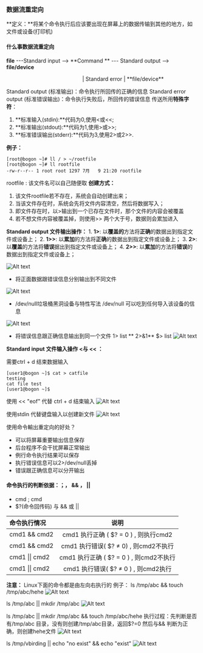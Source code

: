 ### 数据流重定向
**定义：**将某个命令执行后应该要出现在屏幕上的数据传输到其他的地方，如文件或设备(打印机)
#### 什么事数据流重定向
 **file**   ---Standard input -->   **Command **  --- Standard output --> **file/device**
 <p style="margin-left: 200px">|
Standard error
|
**file/device**										     
</p>

Standard output (标准输出)：命令执行所回传的正确的信息
Standard error output (标准错误输出)：命令执行失败后，所回传的错误信息 
传送所用**特殊字符**：
1.	**标准输入(stdin):**代码为0,使用<或<<;
2.	**标准输出(stdout):**代码为1,使用>或>>;
3. **标准错误输出(stderr):**代码为3,使用2>或2>>.

**例子：**
```
[root@bogon ~]# ll / > ~/rootfile
[root@bogon ~]# ll rootfile 
-rw-r--r-- 1 root root 1297 7月   9 21:20 rootfile
```
rootfile : 该文件名可以自己随便取
**创建方式：**
1.	该文件rootfile若不存在，系统会自动创建出来；
2.	当该文件存在时，系统会先将文件内容清空，然后将数据写入；
3.	即文件存在时，以>输出到一个已存在文件时，那个文件的内容会被覆盖
4.	若不想文件内容被覆盖掉，则使用>> 两个大于号，数据则会累加进入


**Standard output 文件输出操作：**
	1.	**1>**:  以**覆盖的**方法将**正确**的数据出到指定文件或设备上；
	2.	**1>>**: 以**累加**的方法将**正确**的数据出到指定文件或设备上；
	3.	**2>**:  以**覆盖**的方法将**错误**据出到指定文件或设备上；
	4.	**2>>**:  以**累加**的方法将**错误**的数据出到指定文件或设备上；

![Alt text](./1531144622928.png)


*	将正面数据跟错误信息分别输出到不同文件
	
![Alt text](./1531144733318.png)

* /dev/null垃圾桶黑洞设备与特性写法
 /dev/null 可以吃到任何导入该设备的信息
 
![Alt text](./1531144913220.png)

* 将错误信息跟正确信息输出到同一个文件
1> list   ** 2>&1**
$> list
![Alt text](./1531146509099.png)

**Standard input 文件输入操作 <与 << ：**

需要ctrl + d 结束数据输入
```
[user1@bogon ~]$ cat > catfile
testing
cat file test 
[user1@bogon ~]$ 
```
使用 << "eof" 代替 ctrl + d 结束输入
![Alt text](./1531147579094.png)

使用stdin 代替键盘输入以创建新文件
![Alt text](./1531147357899.png)


使用命令輸出重定向的好处？
*	可以将屏幕重要输出信息保存
*	后台程序不会干扰屏幕正常输出
*	例行命令执行结果可以保存
*	执行错误信息可以2>/dev/null丢掉
*	错误跟正确信息可以分开输出

#### 命令执行的判断依据：；， && ， ||
*	cmd ; cmd
*	$?(命令回传码) 与 && 或 ||

|     命令执行情况    | 说明 |
| :-----------------| :----------------------: |
|  cmd1 && cmd2	  	| cmd1 执行正确 ( $? = 0 ) , 则执行cmd2 |
|  cmd1 && cmd2     | cmd1 执行错误( $? ≠ 0)  , 则cmd2不执行 |
|  cmd1 \|\|  cmd2  | cmd1 执行正确 ( $? = 0 ) , 则cmd2不执行 |
|  cmd1 \|\|  cmd2  | cmd1 执行错误( $?  ≠  0 ) , 则cmd2执行 |

**注意：** Linux下面的命令都是由左向右执行的
例子：
ls /tmp/abc && touch /tmp/abc/hehe
![Alt text](./1531227991010.png)

ls /tmp/abc || mkdir  /tmp/abc
![Alt text](./1531228101341.png)

ls /tmp/abc || mkdir /tmp/abc && touch /tmp/abc/hehe
执行过程：先判断是否有/tmp/abc 目录，没有则创建/tmp/abc目录，返回$?=0 然后与&& 判断为正确，则创建hehe文件 
![Alt text](./1531228167584.png)

ls /tmp/vbirding || echo "no exist" && echo "exist"
![Alt text](./1531228569218.png)
